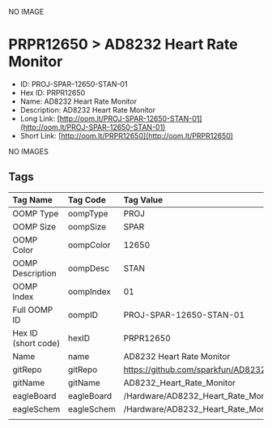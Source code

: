 


  
NO IMAGE  
# PRPR12650 > AD8232 Heart Rate Monitor

- ID: PROJ-SPAR-12650-STAN-01
- Hex ID: PRPR12650
- Name: AD8232 Heart Rate Monitor
- Description: AD8232 Heart Rate Monitor
- Long Link: [http://oom.lt/PROJ-SPAR-12650-STAN-01](http://oom.lt/PROJ-SPAR-12650-STAN-01)
- Short Link: [http://oom.lt/PRPR12650](http://oom.lt/PRPR12650)
  
NO IMAGES  
## Tags
  

|Tag Name|Tag Code|Tag Value|
| :--- | :--- | :--- |
|OOMP Type|oompType|PROJ|
|OOMP Size|oompSize|SPAR|
|OOMP Color|oompColor|12650|
|OOMP Description|oompDesc|STAN|
|OOMP Index|oompIndex|01|
|Full OOMP ID|oompID|PROJ-SPAR-12650-STAN-01|
|Hex ID (short code)|hexID|PRPR12650|
|Name|name|AD8232 Heart Rate Monitor|
|gitRepo|gitRepo|https://github.com/sparkfun/AD8232_Heart_Rate_Monitor|
|gitName|gitName|AD8232_Heart_Rate_Monitor|
|eagleBoard|eagleBoard|/Hardware/AD8232_Heart_Rate_Monitor.brd|
|eagleSchem|eagleSchem|/Hardware/AD8232_Heart_Rate_Monitor.sch|
||||
